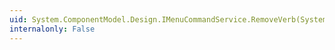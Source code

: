 ```yaml
---
uid: System.ComponentModel.Design.IMenuCommandService.RemoveVerb(System.ComponentModel.Design.DesignerVerb)
internalonly: False
---
```

